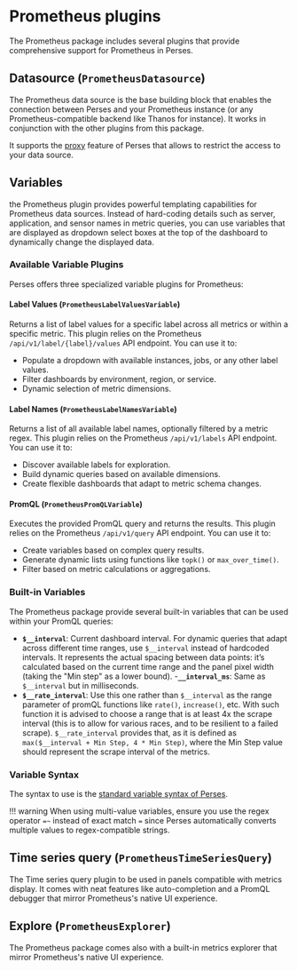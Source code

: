 # Prometheus plugins

The Prometheus package includes several plugins that provide comprehensive support for Prometheus in Perses.

## Datasource (`PrometheusDatasource`)

The Prometheus data source is the base building block that enables the connection between Perses and your Prometheus instance (or any Prometheus-compatible backend like Thanos for instance). It works in conjunction with the other plugins from this package.

It supports the [proxy](https://perses.dev/perses/docs/concepts/proxy/) feature of Perses that allows to restrict the access to your data source.

## Variables

the Prometheus plugin provides powerful templating capabilities for Prometheus data sources. Instead of hard-coding details such as server, application, and sensor names in metric queries, you can use variables that are displayed as dropdown select boxes at the top of the dashboard to dynamically change the displayed data.

### Available Variable Plugins

Perses offers three specialized variable plugins for Prometheus:

#### Label Values (`PrometheusLabelValuesVariable`)

Returns a list of label values for a specific label across all metrics or within a specific metric. This plugin relies on the Prometheus `/api/v1/label/{label}/values` API endpoint. You can use it to:

- Populate a dropdown with available instances, jobs, or any other label values.
- Filter dashboards by environment, region, or service.
- Dynamic selection of metric dimensions.

#### Label Names (`PrometheusLabelNamesVariable`)

Returns a list of all available label names, optionally filtered by a metric regex. This plugin relies on the Prometheus `/api/v1/labels` API endpoint. You can use it to:

- Discover available labels for exploration.
- Build dynamic queries based on available dimensions.
- Create flexible dashboards that adapt to metric schema changes.

#### PromQL (`PrometheusPromQLVariable`)

Executes the provided PromQL query and returns the results. This plugin relies on the Prometheus `/api/v1/query` API endpoint. You can use it to:

- Create variables based on complex query results.
- Generate dynamic lists using functions like `topk()` or `max_over_time()`.
- Filter based on metric calculations or aggregations.

### Built-in Variables

The Prometheus package provide several built-in variables that can be used within your PromQL queries:

- **`$__interval`**: Current dashboard interval. For dynamic queries that adapt across different time ranges, use `$__interval` instead of hardcoded intervals. It represents the actual spacing between data points: it’s calculated based on the current time range and the panel pixel width (taking the "Min step" as a lower bound).
 -**`__interval_ms`**: Same as `$__interval` but in milliseconds.
- **`$__rate_interval`**: Use this one rather than `$__interval` as the range parameter of promQL functions like `rate()`, `increase()`, etc. With such function it is advised to choose a range that is at least 4x the scrape interval (this is to allow for various races, and to be resilient to a failed scrape). `$__rate_interval` provides that, as it is defined as `max($__interval + Min Step, 4 * Min Step)`, where the Min Step value should represent the scrape interval of the metrics.

### Variable Syntax

The syntax to use is the [standard variable syntax of Perses](https://perses.dev/perses/docs/concepts/variable/#using-variables).

!!! warning
	When using multi-value variables, ensure you use the regex operator `=~` instead of exact match `=` since Perses automatically converts multiple values to regex-compatible strings.

## Time series query (`PrometheusTimeSeriesQuery`)

The Time series query plugin to be used in panels compatible with metrics display. It comes with neat features like auto-completion and a PromQL debugger that mirror Prometheus's native UI experience.

## Explore (`PrometheusExplorer`)

The Prometheus package comes also with a built-in metrics explorer that mirror Prometheus's native UI experience.